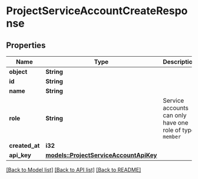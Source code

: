 # ProjectServiceAccountCreateResponse

## Properties

Name | Type | Description | Notes
------------ | ------------- | ------------- | -------------
**object** | **String** |  | 
**id** | **String** |  | 
**name** | **String** |  | 
**role** | **String** | Service accounts can only have one role of type `member` | 
**created_at** | **i32** |  | 
**api_key** | [**models::ProjectServiceAccountApiKey**](ProjectServiceAccountApiKey.md) |  | 

[[Back to Model list]](../README.md#documentation-for-models) [[Back to API list]](../README.md#documentation-for-api-endpoints) [[Back to README]](../README.md)


